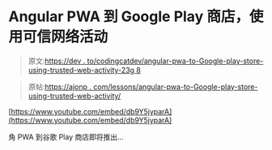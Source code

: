 # Angular PWA 到 Google Play 商店，使用可信网络活动

> 原文:[https://dev . to/codingcatdev/angular-pwa-to-Google-play-store-using-trusted-web-activity-23g 8](https://dev.to/codingcatdev/angular-pwa-to-google-play-store-using-trusted-web-activity-23g8)

> 原帖:[https://ajonp . com/lessons/angular-pwa-to-Google-play-store-using-trusted-web-activity/](https://ajonp.com/lessons/angular-pwa-to-google-play-store-using-trusted-web-activity/)

[https://www.youtube.com/embed/db9Y5jyparA](https://www.youtube.com/embed/db9Y5jyparA)

角 PWA 到谷歌 Play 商店即将推出…